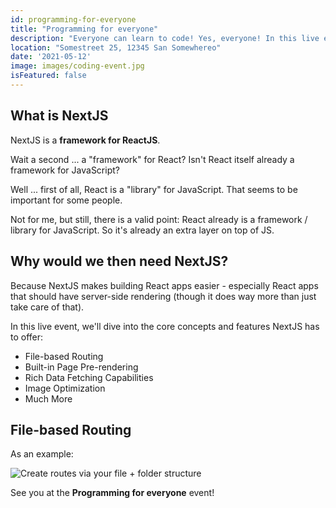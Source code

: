 ```yaml
---
id: programming-for-everyone
title: "Programming for everyone"
description: "Everyone can learn to code! Yes, everyone! In this live event, we are going to go through all the key basics and get you started with programming as well."
location: "Somestreet 25, 12345 San Somewhereo"
date: '2021-05-12'
image: images/coding-event.jpg
isFeatured: false
---
```


## What is NextJS

NextJS is a **framework for ReactJS**.

Wait a second ... a "framework" for React? Isn't React itself already a framework for JavaScript?

Well ... first of all, React is a "library" for JavaScript. That seems to be important for some people.

Not for me, but still, there is a valid point: React already is a framework / library for JavaScript. So it's already an extra layer on top of JS.

## Why would we then need NextJS?

Because NextJS makes building React apps easier - especially React apps that should have server-side rendering (though it does way more than just take care of that).

In this live event, we'll dive into the core concepts and features NextJS has to offer:

- File-based Routing
- Built-in Page Pre-rendering
- Rich Data Fetching Capabilities
- Image Optimization
- Much More

## File-based Routing

As an example:

![Create routes via your file + folder structure](nextjs-file-based-routing.png)

See you at the **Programming for everyone** event!

